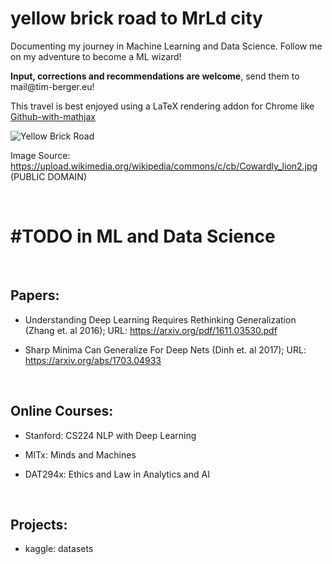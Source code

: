 yellow brick road to **M**r**L**d city
======================================

Documenting my journey in Machine Learning and Data Science. Follow me on my
adventure to become a ML wizard!

**Input, corrections and recommendations are welcome**, send them to
mail\@tim-berger.eu!

This travel is best enjoyed using a LaTeX rendering addon for Chrome like
[Github-with-mathjax](https://chrome.google.com/webstore/detail/github-with-mathjax/ioemnmodlmafdkllaclgeombjnmnbima)

![Yellow Brick Road](/img/Cowardly_lion2.jpg)

Image Source:
https://upload.wikimedia.org/wikipedia/commons/c/cb/Cowardly_lion2.jpg (PUBLIC
DOMAIN)

 

\#TODO in ML and Data Science
=============================

 

Papers:
-------

-   Understanding Deep Learning Requires Rethinking Generalization (Zhang et. al
    2016); URL: https://arxiv.org/pdf/1611.03530.pdf

-   Sharp Minima Can Generalize For Deep Nets (Dinh et. al 2017); URL:
    https://arxiv.org/abs/1703.04933

 

Online Courses:
---------------

-   Stanford: CS224 NLP with Deep Learning

-   MITx: Minds and Machines

-   DAT294x: Ethics and Law in Analytics and AI

 

Projects:
---------

-   kaggle: datasets
